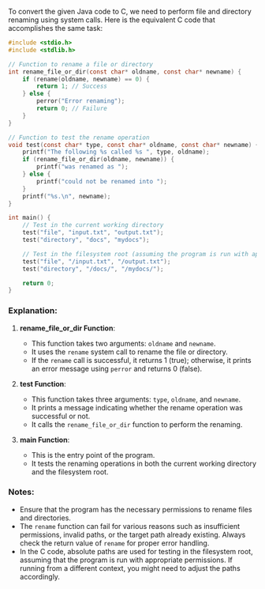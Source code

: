 To convert the given Java code to C, we need to perform file and directory renaming using system calls. Here is the equivalent C code that accomplishes the same task:

```c
#include <stdio.h>
#include <stdlib.h>

// Function to rename a file or directory
int rename_file_or_dir(const char* oldname, const char* newname) {
    if (rename(oldname, newname) == 0) {
        return 1; // Success
    } else {
        perror("Error renaming");
        return 0; // Failure
    }
}

// Function to test the rename operation
void test(const char* type, const char* oldname, const char* newname) {
    printf("The following %s called %s ", type, oldname);
    if (rename_file_or_dir(oldname, newname)) {
        printf("was renamed as ");
    } else {
        printf("could not be renamed into ");
    }
    printf("%s.\n", newname);
}

int main() {
    // Test in the current working directory
    test("file", "input.txt", "output.txt");
    test("directory", "docs", "mydocs");

    // Test in the filesystem root (assuming the program is run with appropriate permissions)
    test("file", "/input.txt", "/output.txt");
    test("directory", "/docs/", "/mydocs/");

    return 0;
}
```

### Explanation:
1. **rename_file_or_dir Function**:
   - This function takes two arguments: `oldname` and `newname`.
   - It uses the `rename` system call to rename the file or directory.
   - If the `rename` call is successful, it returns 1 (true); otherwise, it prints an error message using `perror` and returns 0 (false).

2. **test Function**:
   - This function takes three arguments: `type`, `oldname`, and `newname`.
   - It prints a message indicating whether the rename operation was successful or not.
   - It calls the `rename_file_or_dir` function to perform the renaming.

3. **main Function**:
   - This is the entry point of the program.
   - It tests the renaming operations in both the current working directory and the filesystem root.

### Notes:
- Ensure that the program has the necessary permissions to rename files and directories.
- The `rename` function can fail for various reasons such as insufficient permissions, invalid paths, or the target path already existing. Always check the return value of `rename` for proper error handling.
- In the C code, absolute paths are used for testing in the filesystem root, assuming that the program is run with appropriate permissions. If running from a different context, you might need to adjust the paths accordingly.

